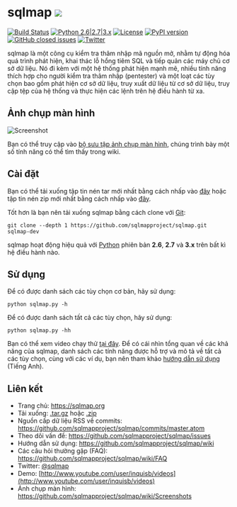 # sqlmap ![](https://i.imgur.com/fe85aVR.png)

[![Build Status](https://api.travis-ci.org/sqlmapproject/sqlmap.svg?branch=master)](https://travis-ci.org/sqlmapproject/sqlmap) [![Python 2.6|2.7|3.x](https://img.shields.io/badge/python-2.6|2.7|3.x-yellow.svg)](https://www.python.org/) [![License](https://img.shields.io/badge/license-GPLv2-red.svg)](https://raw.githubusercontent.com/sqlmapproject/sqlmap/master/LICENSE) [![PyPI version](https://badge.fury.io/py/sqlmap.svg)](https://badge.fury.io/py/sqlmap) [![GitHub closed issues](https://img.shields.io/github/issues-closed-raw/sqlmapproject/sqlmap.svg?colorB=ff69b4)](https://github.com/sqlmapproject/sqlmap/issues?q=is%3Aissue+is%3Aclosed) [![Twitter](https://img.shields.io/badge/twitter-@sqlmap-blue.svg)](https://twitter.com/sqlmap)

sqlmap là một công cụ kiểm tra thâm nhập mã nguồn mở, nhằm tự động hóa quá trình phát hiện, khai thác lỗ hổng tiêm SQL và tiếp quản các máy chủ cơ sở dữ liệu. Nó đi kèm với 
một hệ thống phát hiện mạnh mẽ, nhiều tính năng thích hợp cho người kiểm tra thâm nhập (pentester) và một loạt các tùy chọn bao gồm phát hiện cơ sở dữ liệu, truy xuất dữ liệu từ cơ sở dữ liệu, truy cập tệp của hệ thống và thực hiện các lệnh trên hệ điều hành từ xa.

Ảnh chụp màn hình
----

![Screenshot](https://raw.github.com/wiki/sqlmapproject/sqlmap/images/sqlmap_screenshot.png)

Bạn có thể truy cập vào [bộ sưu tập ảnh chụp màn hình](https://github.com/sqlmapproject/sqlmap/wiki/Screenshots), chúng trình bày một số tính năng có thể tìm thấy trong wiki.

Cài đặt
----


Bạn có thể tải xuống tập tin nén tar mới nhất bằng cách nhấp vào [đây](https://github.com/sqlmapproject/sqlmap/tarball/master) hoặc tập tin nén zip mới nhất bằng cách nhấp vào [đây](https://github.com/sqlmapproject/sqlmap/zipball/master).

Tốt hơn là bạn nên tải xuống sqlmap bằng cách clone với [Git](https://github.com/sqlmapproject/sqlmap):

    git clone --depth 1 https://github.com/sqlmapproject/sqlmap.git sqlmap-dev

sqlmap hoạt động hiệu quả với [Python](http://www.python.org/download/) phiên bản **2.6**, **2.7** và **3.x** trên bất kì hệ điều hành nào.

Sử dụng
----

Để có được danh sách các tùy chọn cơ bản, hãy sử dụng:

    python sqlmap.py -h

Để có được danh sách tất cả các tùy chọn, hãy sử dụng:

    python sqlmap.py -hh

Bạn có thể xem video chạy thử [tại đây](https://asciinema.org/a/46601).
Để có cái nhìn tổng quan về các khả năng của sqlmap, danh sách các tính năng được hỗ trợ và mô tả về tất cả các tùy chọn, cùng với các ví dụ, bạn nên tham khảo [hướng dẫn sử dụng](https://github.com/sqlmapproject/sqlmap/wiki/Usage) (Tiếng Anh).

Liên kết
----

* Trang chủ: https://sqlmap.org
* Tải xuống: [.tar.gz](https://github.com/sqlmapproject/sqlmap/tarball/master) hoặc [.zip](https://github.com/sqlmapproject/sqlmap/zipball/master)
* Nguồn cấp dữ liệu RSS về commits: https://github.com/sqlmapproject/sqlmap/commits/master.atom
* Theo dõi vấn đề: https://github.com/sqlmapproject/sqlmap/issues
* Hướng dẫn sử dụng: https://github.com/sqlmapproject/sqlmap/wiki
* Các câu hỏi thường gặp (FAQ): https://github.com/sqlmapproject/sqlmap/wiki/FAQ
* Twitter: [@sqlmap](https://twitter.com/sqlmap)
* Demo: [http://www.youtube.com/user/inquisb/videos](http://www.youtube.com/user/inquisb/videos)
* Ảnh chụp màn hình: https://github.com/sqlmapproject/sqlmap/wiki/Screenshots
